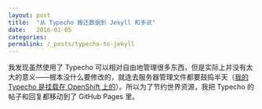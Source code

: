 ```yaml
---
layout: post
title:  "从 Typecho 搬迁数据到 Jekyll 和多说"
date:   2016-01-05
categories: 
permalink: /_posts/typecho-to-jekyll
---
```


我发现虽然使用了 Typecho 可以相对自由地管理很多东西，但是实际上并没有太大的意义——根本没什么要修改的，就连去服务器管理文件都要鼓捣半天（[我的 Typecho 是挂载在 OpenShift 上的](/archives/move-to-openshift/)）。所以为了节约世界资源，我把 Typecho 的帖子和回复都移动到了 GitHub Pages 里。
